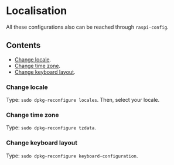 # Localisation

All these configurations also can be reached through `raspi-config`.

## Contents
- [Change locale](#change-locale).
- [Change time zone](#change-time-zone).
- [Change keyboard layout](#change-keyboard-layout).

### Change locale

Type: `sudo dpkg-reconfigure locales`. Then, select your locale.

### Change time zone

Type: `sudo dpkg-reconfigure tzdata`.

### Change keyboard layout

Type: `sudo dpkg-reconfigure keyboard-configuration`.